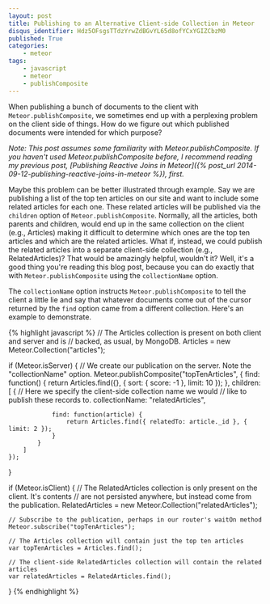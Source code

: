 ```yaml
---
layout: post
title: Publishing to an Alternative Client-side Collection in Meteor
disqus_identifier: Hdz5OFsgsTTdzYrwZdBGvYL65d8ofYCxYGIZCbzM0
published: True
categories:
    - meteor
tags:
    - javascript
    - meteor
    - publishComposite
---
```

When publishing a bunch of documents to the client with `Meteor.publishComposite`, we sometimes end up with a perplexing problem on the client side of things. How do we figure out which published documents were intended for which purpose?

*Note: This post assumes some familiarity with Meteor.publishComposite. If you haven't used Meteor.publishComposite before, I recommend reading my previous post, [Publishing Reactive Joins in Meteor]({% post_url 2014-09-12-publishing-reactive-joins-in-meteor %}), first.*

Maybe this problem can be better illustrated through example. Say we are publishing a list of the top ten articles on our site and want to include some related articles for each one. These related articles will be published via the `children` option of `Meteor.publishComposite`. Normally, all the articles, both parents and children, would end up in the same collection on the client (e.g., Articles) making it difficult to determine which ones are the top ten articles and which are the related articles. What if, instead, we could publish the related articles into a separate client-side collection (e.g., RelatedArticles)? That would be amazingly helpful, wouldn't it? Well, it's a good thing you're reading this blog post, because you can do exactly that with `Meteor.publishComposite` using the `collectionName` option.

The `collectionName` option instructs `Meteor.publishComposite` to tell the client a little lie and say that whatever documents come out of the cursor returned by the `find` option came from a different collection. Here's an example to demonstrate.

{% highlight javascript %}
// The Articles collection is present on both client and server and is
// backed, as usual, by MongoDB.
Articles = new Meteor.Collection("articles");

if (Meteor.isServer) {
    // We create our publication on the server. Note the "collectionName" option.
    Meteor.publishComposite("topTenArticles", {
        find: function() {
            return Articles.find({}, { sort: { score: -1 }, limit: 10 });
        },
        children: [
            {
                // Here we specify the client-side collection name we would
                // like to publish these records to.
                collectionName: "relatedArticles",

                find: function(article) {
                    return Articles.find({ relatedTo: article._id }, { limit: 2 });
                }
            }
        ]
    });
}

if (Meteor.isClient) {
    // The RelatedArticles collection is only present on the client. It's contents
    // are not persisted anywhere, but instead come from the publication.
    RelatedArticles = new Meteor.Collection("relatedArticles");

    // Subscribe to the publication, perhaps in our router's waitOn method
    Meteor.subscribe("topTenArticles");

    // The Articles collection will contain just the top ten articles
    var topTenArticles = Articles.find();

    // The client-side RelatedArticles collection will contain the related articles
    var relatedArticles = RelatedArticles.find();
}
{% endhighlight %}
